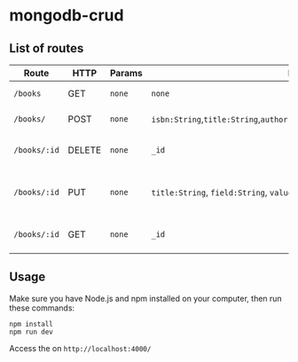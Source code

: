 # mongodb-crud

## List of routes

| Route | HTTP | Params | Body | Description |
| ----- | ---- | --------- | ---- | ----------- |
| `/books` | GET | `none` | `none` | Get all books info |
| `/books/` | POST | `none` | `isbn:String`,`title:String`,`author:String`,`category:String`,`stock:Number` | Create a book |
| `/books/:id` | DELETE | `none` | `_id` | Delete a book by its id |
| `/books/:id` | PUT | `none` | `title:String`, `field:String`, `value:String` | Update a book with new info by its title |
| `/books/:id` | GET | `none` | `_id` | Get a book info by its _id |

## Usage

Make sure you have Node.js and npm installed on your computer, then run these commands:

``` 
npm install
npm run dev
```

Access the  on `http://localhost:4000/`